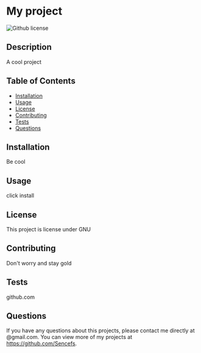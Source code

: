 # My project
  ![Github license](http://img.shields.io/badge/license-GNU-blue.svg)
  ## Description 
  A cool project
  ## Table of Contents
  * [Installation](#installation)
  * [Usage](#usage)
  * [License](#license)
  * [Contributing](#contributing)
  * [Tests](#tests)
  * [Questions](#questions)
  ## Installation 
  Be cool
  ## Usage 
  click install
  ## License 
  This project is license under GNU
  ## Contributing 
  Don't worry and stay gold
  ## Tests
  github.com
  ## Questions
  If you have any questions about this projects, please contact me directly at @gmail.com. You can view more of my projects at https://github.com/Sencefs.
